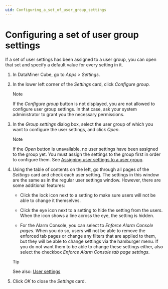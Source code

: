 ```yaml
---
uid: Configuring_a_set_of_user_group_settings
---
```


# Configuring a set of user group settings

If a set of user settings has been assigned to a user group, you can open that set and specify a default value for every setting in it.

1. In DataMiner Cube, go to *Apps* > *Settings*.

1. In the lower left corner of the *Settings* card, click *Configure group.*

   > [!NOTE]
   > If the *Configure group* button is not displayed, you are not allowed to configure user group settings. In that case, ask your system administrator to grant you the necessary permissions.

1. In the *Group settings* dialog box, select the user group of which you want to configure the user settings, and click *Open*.

   > [!NOTE]
   > If the *Open* button is unavailable, no user settings have been assigned to the group yet. You must assign the settings to the group first in order to configure them. See [Assigning user settings to a user group](xref:Assigning_user_settings_to_a_user_group).

1. Using the table of contents on the left, go through all pages of the *Settings* card and check each user setting. The settings in this window are the same as in the regular user settings window. However, there are some additional features:

   - Click the lock icon next to a setting to make sure users will not be able to change it themselves.

   - Click the eye icon next to a setting to hide the setting from the users. When the icon shows a line across the eye, the setting is hidden.

   - For the Alarm Console, you can select to *Enforce Alarm Console pages*. When you do so, users will not be able to remove the enforced tab pages or change any filters that are applied to them, but they will be able to change settings via the hamburger menu. If you do not want them to be able to change these settings either, also select the checkbox *Enforce Alarm Console tab page settings*.

   > [!TIP]
   > See also: [User settings](xref:User_settings)

1. Click *OK* to close the *Settings* card.
